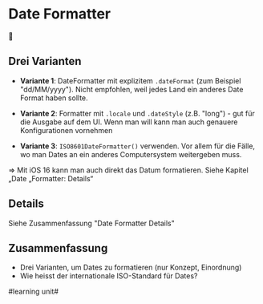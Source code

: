 # Date Formatter
📅

## Drei Varianten

- **Variante 1**: DateFormatter mit explizitem `.dateFormat` (zum Beispiel "dd/MM/yyyy"). Nicht empfohlen, weil jedes Land ein anderes Date Format haben sollte.

- **Variante 2**: Formatter mit `.locale` und `.dateStyle` (z.B. "long") - gut für die Ausgabe auf dem UI. Wenn man will kann man auch genauere Konfigurationen vornehmen

- **Variante 3**: `ISO8601DateFormatter()` verwenden. Vor allem für die Fälle, wo man Dates an ein anderes Computersystem weitergeben muss.

=\> Mit iOS 16 kann man auch direkt das Datum formatieren. Siehe Kapitel „Date „Formatter: Details“


## Details

Siehe Zusammenfassung "Date Formatter Details"

## Zusammenfassung

- Drei Varianten, um Dates zu formatieren (nur Konzept, Einordnung)
- Wie heisst der internationale ISO-Standard für Dates?


#learning unit#